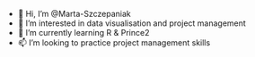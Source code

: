 - 👋 Hi, I’m @Marta-Szczepaniak
- 👀 I’m interested in data visualisation and project management
- 🌱 I’m currently learning R & Prince2
- 📫 I’m looking to practice project management skills

<!---
Marta-Szczepaniak/Marta-Szczepaniak is a ✨ special ✨ repository because its `README.md` (this file) appears on your GitHub profile.
You can click the Preview link to take a look at your changes.
--->
